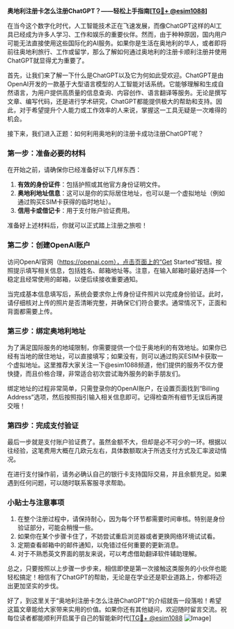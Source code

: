 **奥地利注册卡怎么注册ChatGPT？——轻松上手指南[[TG💪+ @esim1088](https://t.me/s/esim1088)]**

在当今这个数字化时代，人工智能技术正在飞速发展，而像ChatGPT这样的AI工具已经成为许多人学习、工作和娱乐的重要伙伴。然而，由于种种原因，国内用户可能无法直接使用这些国际化的AI服务。如果你是生活在奥地利的华人，或者即将前往奥地利旅行、工作或留学，那么了解如何通过奥地利的注册卡顺利注册并使用ChatGPT就显得尤为重要了。

首先，让我们来了解一下什么是ChatGPT以及它为何如此受欢迎。ChatGPT是由OpenAI开发的一款基于大型语言模型的人工智能对话系统。它能够理解和生成自然语言，为用户提供高质量的信息查询、内容创作、语言翻译等服务。无论是撰写文章、编写代码，还是进行学术研究，ChatGPT都能提供极大的帮助和支持。因此，对于希望提升个人能力或工作效率的人来说，掌握这一工具无疑是一次难得的机会。

接下来，我们进入正题：如何利用奥地利的注册卡成功注册ChatGPT呢？

### 第一步：准备必要的材料

在开始之前，请确保你已经准备好以下几样东西：
1. **有效的身份证件**：包括护照或其他官方身份证明文件。
2. **奥地利地址信息**：这可以是你的实际居住地址，也可以是一个虚拟地址（例如通过购买ESIM卡获得的临时地址）。
3. **信用卡或借记卡**：用于支付账户验证费用。

准备好上述材料后，你就可以正式踏上注册之旅啦！

### 第二步：创建OpenAI账户

访问OpenAI官网（https://openai.com），点击页面上的“Get Started”按钮。按照提示填写相关信息，包括姓名、邮箱地址等。注意，在输入邮箱时最好选择一个稳定且经常使用的邮箱，以便后续接收重要通知。

当完成基本信息填写后，系统会要求你上传身份证件照片以完成身份验证。此时，请仔细核对上传的照片是否清晰完整，并确保它们符合要求。通常情况下，正面和背面都需要上传。

### 第三步：绑定奥地利地址

为了满足国际服务的地域限制，你需要提供一个位于奥地利的有效地址。如果你已经有当地的居住地址，可以直接填写；如果没有，则可以通过购买ESIM卡获取一个虚拟地址。这里推荐大家关注一下@esim1088频道，他们提供的服务不仅方便快捷，而且价格合理，非常适合初次尝试海外服务的新手朋友们。

绑定地址的过程非常简单，只需登录你的OpenAI账户，在设置页面找到“Billing Address”选项，然后按照指引输入相关信息即可。记得检查所有细节无误后再提交哦！

### 第四步：完成支付验证

最后一步就是支付账户验证费了。虽然金额不大，但却是必不可少的一环。根据以往经验，这笔费用大概在几欧元左右，具体数额取决于所选支付方式及汇率波动情况。

在进行支付操作前，请务必确认自己的银行卡支持国际交易，并且余额充足。如果遇到任何问题，可以随时联系客服寻求帮助。

### 小贴士与注意事项

1. 在整个注册过程中，请保持耐心，因为每个环节都需要时间审核。特别是身份验证部分，可能会稍慢一些。
2. 如果你在某个步骤卡住了，不妨尝试重启浏览器或者更换网络环境试试看。
3. 定期查看邮箱中的邮件通知，以免错过任何重要的更新消息。
4. 对于不熟悉英文界面的朋友来说，可以考虑借助翻译软件辅助理解。

总之，只要按照以上步骤一步步来，相信即使是第一次接触这类服务的小伙伴也能轻松搞定！相信有了ChatGPT的帮助，无论是在学业还是职业道路上，你都将迈出更加坚实的步伐。

好了，到这里关于“奥地利注册卡怎么注册ChatGPT”的介绍就告一段落啦！希望这篇文章能给大家带来实用的价值。如果你还有其他疑问，欢迎随时留言交流。祝每位读者都能顺利开启属于自己的智能新时代[[TG💪+ @esim1088](https://t.me/s/esim1088) ![Image](https://i.postimg.cc/4NQfJmqS/Snipaste-2025-05-13-00-14-12.png)]